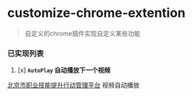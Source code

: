 # customize-chrome-extention

> 自定义的chrome插件实现自定义某些功能



### 已实现列表

1.  [x]  **`AutoPlay` 自动播放下一个视频** 

[北京市职业技能提升行动管理平台](www.bjjnts.cn) 视频自动播放